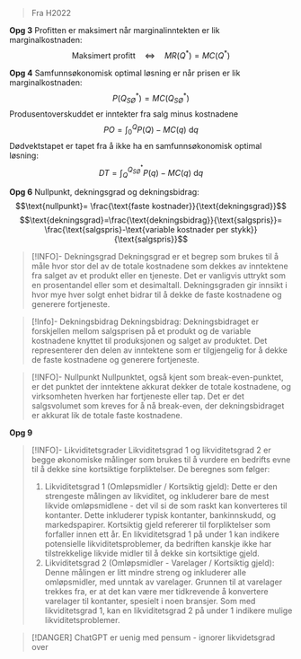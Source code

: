 > Fra H2022

**Opg 3**
Profitten er maksimert når marginalinntekten er lik marginalkostnaden:
$$\text{Maksimert profitt}\quad\Leftrightarrow\quad MR(Q^{*})=MC(Q^{*})$$

**Opg 4**
Samfunnsøkonomisk optimal løsning er når prisen er lik marginalkostnaden:
$$P(Q^{*}_{SØ})=MC(Q^{*}_{SØ})$$
Produsentoverskuddet er inntekter fra salg minus kostnadene
$$PO=\int_{0}^{Q}P(Q)-MC(q) \text{ d}q $$
Dødvektstapet er tapet fra å ikke ha en samfunnsøkonomisk optimal løsning:
$$DT = \int_{Q}^{Q^{*}_{SØ}}P(q)-MC(q)\text{ d}q$$

**Opg 6**
Nullpunkt, dekningsgrad og dekningsbidrag:
$$\text{nullpunkt}= \frac{\text{faste kostnader}}{\text{dekningsgrad}}$$
$$\text{dekningsgrad}=\frac{\text{dekningsbidrag}}{\text{salgspris}}= \frac{\text{salgspris}-\text{variable kostnader per stykk}}{\text{salgspris}}$$
> [!INFO]- Dekningsgrad
> Dekningsgrad er et begrep som brukes til å måle hvor stor del av de totale kostnadene som dekkes av inntektene fra salget av et produkt eller en tjeneste. Det er vanligvis uttrykt som en prosentandel eller som et desimaltall. Dekningsgraden gir innsikt i hvor mye hver solgt enhet bidrar til å dekke de faste kostnadene og generere fortjeneste.

>[!Info]- Dekningsbidrag
>Dekningsbidrag: Dekningsbidraget er forskjellen mellom salgsprisen på et produkt og de variable kostnadene knyttet til produksjonen og salget av produktet. Det representerer den delen av inntektene som er tilgjengelig for å dekke de faste kostnadene og generere fortjeneste.

>[!INFO]- Nullpunkt
> Nullpunktet, også kjent som break-even-punktet, er det punktet der inntektene akkurat dekker de totale kostnadene, og virksomheten hverken har fortjeneste eller tap. Det er det salgsvolumet som kreves for å nå break-even, der dekningsbidraget er akkurat lik de totale faste kostnadene.


**Opg 9**
>[!INFO]- Likviditetsgrader
Likviditetsgrad 1 og likviditetsgrad 2 er begge økonomiske målinger som brukes til å vurdere en bedrifts evne til å dekke sine kortsiktige forpliktelser. De beregnes som følger:
> 1. Likviditetsgrad 1 (Omløpsmidler / Kortsiktig gjeld): Dette er den strengeste målingen av likviditet, og inkluderer bare de mest likvide omløpsmidlene - det vil si de som raskt kan konverteres til kontanter. Dette inkluderer typisk kontanter, bankinnskudd, og markedspapirer. Kortsiktig gjeld refererer til forpliktelser som forfaller innen ett år. En likviditetsgrad 1 på under 1 kan indikere potensielle likviditetsproblemer, da bedriften kanskje ikke har tilstrekkelige likvide midler til å dekke sin kortsiktige gjeld.
> 2. Likviditetsgrad 2 (Omløpsmidler - Varelager / Kortsiktig gjeld): Denne målingen er litt mindre streng og inkluderer alle omløpsmidler, med unntak av varelager. Grunnen til at varelager trekkes fra, er at det kan være mer tidkrevende å konvertere varelager til kontanter, spesielt i noen bransjer. Som med likviditetsgrad 1, kan en likviditetsgrad 2 på under 1 indikere mulige likviditetsproblemer.

>[!DANGER] ChatGPT er uenig med pensum - ignorer likvidetsgrad over
